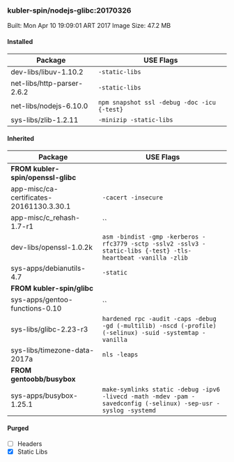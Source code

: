 ### kubler-spin/nodejs-glibc:20170326

Built: Mon Apr 10 19:09:01 ART 2017
Image Size: 47.2 MB

#### Installed
Package | USE Flags
--------|----------
dev-libs/libuv-1.10.2 | `-static-libs`
net-libs/http-parser-2.6.2 | `-static-libs`
net-libs/nodejs-6.10.0 | `npm snapshot ssl -debug -doc -icu {-test}`
sys-libs/zlib-1.2.11 | `-minizip -static-libs`
#### Inherited
Package | USE Flags
--------|----------
**FROM kubler-spin/openssl-glibc** |
app-misc/ca-certificates-20161130.3.30.1 | `-cacert -insecure`
app-misc/c_rehash-1.7-r1 | ``
dev-libs/openssl-1.0.2k | `asm -bindist -gmp -kerberos -rfc3779 -sctp -sslv2 -sslv3 -static-libs {-test} -tls-heartbeat -vanilla -zlib`
sys-apps/debianutils-4.7 | `-static`
**FROM kubler-spin/glibc** |
sys-apps/gentoo-functions-0.10 | ``
sys-libs/glibc-2.23-r3 | `hardened rpc -audit -caps -debug -gd (-multilib) -nscd (-profile) (-selinux) -suid -systemtap -vanilla`
sys-libs/timezone-data-2017a | `nls -leaps`
**FROM gentoobb/busybox** |
sys-apps/busybox-1.25.1 | `make-symlinks static -debug -ipv6 -livecd -math -mdev -pam -savedconfig (-selinux) -sep-usr -syslog -systemd`
#### Purged
- [ ] Headers
- [x] Static Libs
